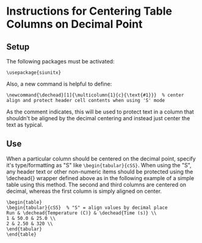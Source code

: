 # Instructions for Centering Table Columns on Decimal Point

## Setup
The following packages must be activated:
```
\usepackage{siunitx}
```

Also, a new command is helpful to define:
```
\newcommand{\dechead}[1]{\multicolumn{1}{c}{\text{#1}}}  % center align and protect header cell contents when using 'S' mode
```
As the comment indicates, this will be used to protect text in a column that shouldn't be aligned by the decimal centering and instead just center the text as typical.

## Use
When a particular column should be centered on the decimal point, specify it's type/formatting as "S" like `\begin{tabular}{cSS}`. When using the "S", any header text or other non-numeric items should be protected using the \dechead{} wrapper defined above as in the following example of a simple table using this method. The second and third columns are centered on decimal, whereas the first column is simply aligned on center.
```
\begin{table}
\begin{tabular}{cSS}  % "S" = align values by decimal place
Run & \dechead{Temperature (C)} & \dechead{Time (s)} \\
1 & 50.0 & 25.0 \\
2 & 2.50 & 320 \\
\end{tabular}
\end{table}
```
